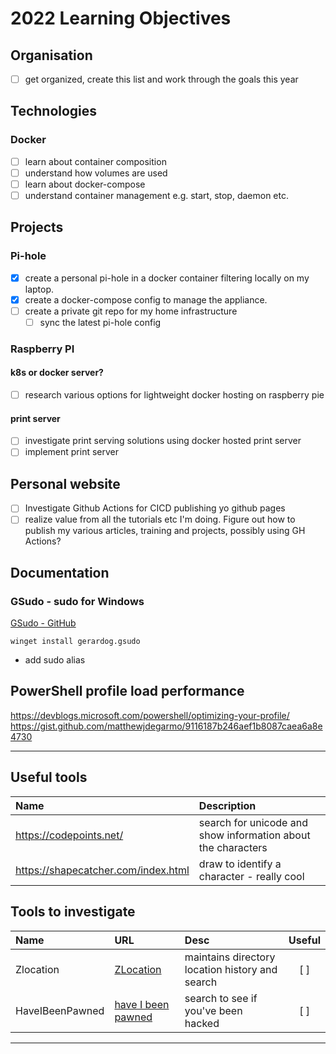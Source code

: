 # 2022 Learning Objectives

## Organisation

- [ ] get organized, create this list and work through the goals this year

## Technologies

### Docker

- [ ] learn about container composition
- [ ] understand how volumes are used
- [ ] learn about docker-compose
- [ ] understand container management e.g. start, stop, daemon etc.

## Projects

### Pi-hole

- [x] create a personal pi-hole in a docker container filtering locally on my laptop.
- [x] create a docker-compose config to manage the appliance.
- [ ] create a private git repo for my home infrastructure
  - [ ] sync the latest pi-hole config
  
### Raspberry PI

#### k8s or docker server?

- [ ] research various options for lightweight docker hosting on raspberry pie

#### print server

- [ ] investigate print serving solutions using docker hosted print server
- [ ] implement print server

## Personal website

- [ ] Investigate Github Actions for CICD publishing yo github pages
- [ ] realize value from all the tutorials etc I'm doing. Figure out how to publish my various articles, training and projects, possibly using GH Actions?

## Documentation

### GSudo - sudo for Windows

[GSudo - GitHub](https://github.com/gerardog/gsudo)

`winget install gerardog.gsudo`

- add sudo alias

## PowerShell profile load performance

https://devblogs.microsoft.com/powershell/optimizing-your-profile/
https://gist.github.com/matthewjdegarmo/9116187b246aef1b8087caea6a8e4730

****

## Useful tools

|Name|Description|
|:-  |:-         |
|https://codepoints.net/ |search for unicode and show information about the characters|
|https://shapecatcher.com/index.html|draw to identify a character - really cool|

## Tools to investigate

|Name|URL|Desc|Useful|
|:-|:-|:-|:-:|
|Zlocation|[ZLocation](https://github.com/vors/ZLocation)|maintains directory location history and search| [ ] |
|HaveIBeenPawned|[have I been pawned](https://haveibeenpwned.com/API/v2#APIVersion)|search to see if you've been hacked| [ ] |

****
